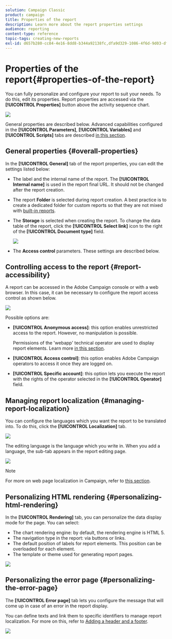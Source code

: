 ```yaml
---
solution: Campaign Classic
product: campaign
title: Properties of the report
description: Learn more about the report properties settings
audience: reporting
content-type: reference
topic-tags: creating-new-reports
exl-id: d657b280-cc84-4e16-8dd8-b344a92138fc,dfa9d329-1086-4f6d-9d03-df159cad5495
---
```

# Properties of the report{#properties-of-the-report}

You can fully personalize and configure your report to suit your needs. To do this, edit its properties. Report properties are accessed via the **[!UICONTROL Properties]** button above the activity sequence chart.

![](assets/s_ncs_advuser_report_properties_01.png)

General properties are described below. Advanced capabilities configured in the **[!UICONTROL Parameters]**, **[!UICONTROL Variables]** and **[!UICONTROL Scripts]** tabs are described [in this section](../../reporting/using/advanced-functionalities.md).

## General properties {#overall-properties}

In the **[!UICONTROL General]** tab of the report properties, you can edit the settings listed below:

* The label and the internal name of the report. The **[!UICONTROL Internal name]** is used in the report final URL. It should not be changed after the report creation.

* The report **Folder** is selected during report creation. A best practice is to create a dedicated folder for custom reports so that they are not mixed with [built-in reports](../../reporting/using/about-campaign-built-in-reports.md).

* The **Storage** is selected when creating the report. To change the data table of the report, click the **[!UICONTROL Select link]** icon to the right of the **[!UICONTROL Document type]** field.

   ![](assets/s_ncs_advuser_report_properties_02.png)

* The **Access control** parameters. These settings are described below.

## Controlling access to the report {#report-accessibility}

A report can be accessed in the Adobe Campaign console or with a web browser. In this case, it can be necessary to configure the report access control as shown below.

![](assets/s_ncs_advuser_report_properties_02b.png)

Possible options are:

* **[!UICONTROL Anonymous access]**: this option enables unrestricted access to the report. However, no manipulation is possible.

  Permissions of the 'webapp' technical operator are used to display report elements. Learn more [in this section](../../platform/using/access-management-operators.md).

* **[!UICONTROL Access control]**: this option enables Adobe Campaign operators to access it once they are logged on.
* **[!UICONTROL Specific account]**: this option lets you execute the report with the rights of the operator selected in the **[!UICONTROL Operator]** field.

## Managing report localization {#managing-report-localization}

You can configure the languages which you want the report to be translated into. To do this, click the **[!UICONTROL Localization]** tab.

![](assets/s_ncs_advuser_report_properties_06.png)

The editing language is the language which you write in. When you add a language, the sub-tab appears in the report editing page.

![](assets/s_ncs_advuser_report_properties_05a.png)

>[!NOTE]
>
>For more on web page localization in Campaign, refer to [this section](../../web/using/translating-a-web-form.md).

## Personalizing HTML rendering {#personalizing-html-rendering}

In the **[!UICONTROL Rendering]** tab, you can personalize the data display mode for the page. You can select:

* The chart rendering engine: by default, the rendering engine is HTML 5.
* The navigation type in the report: via buttons or links.
* The default position of labels for report elements. This position can be overloaded for each element.
* The template or theme used for generating report pages.

![](assets/s_ncs_advuser_report_properties_08.png)

## Personalizing the error page {#personalizing-the-error-page}

The **[!UICONTROL Error page]** tab lets you configure the message that will come up in case of an error in the report display.

You can define texts and link them to specific identifiers to manage report localization. For more on this, refer to [Adding a header and a footer](../../reporting/using/element-layout.md#adding-a-header-and-a-footer).

![](assets/s_ncs_advuser_report_properties_11.png)
